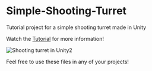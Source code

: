 # Simple-Shooting-Turret
Tutorial project for a simple shooting turret made in Unity

Watch the [Tutorial](https://youtu.be/iuamtM_VJgQ) for more information!



![Shooting turret in Unity2](https://user-images.githubusercontent.com/107260586/173191689-d34c915f-4fdc-4cd8-810e-21ee5dd917b5.jpg)

Feel free to use these files in any of your projects!
